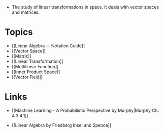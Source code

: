 * The study of linear transformations in space. It deals with vector spaces and matrices. 

# Topics
* [[Linear Algebra -- Notation Guide]]
* [[Vector Space]]
* [[Matrix]]
* [[Linear Transformation]]
* [[Multilinear Function]]
* [[Inner Product Space]] 
* [[Vector Field]]
# Links
* [[Machine Learning - A Probabilistic Perspective by Murphy|Murphy Ch. 4.3.4.1]]

* [[Linear Algebra by Friedberg Insel and Spence]]